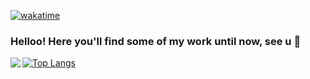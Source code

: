 [![wakatime](https://wakatime.com/badge/user/df323db4-6b37-4233-81a6-dab00bb4f034.svg)](https://wakatime.com/@df323db4-6b37-4233-81a6-dab00bb4f034)
  
### Helloo! Here you'll find some of my work until now, see u 👋

<a href="https://github.com/esquivelgor/github-readme-stats">
  <img align="left" src="https://github-readme-stats.vercel.app/api/wakatime?username=Velgor&layout=compact&card_width=100&custom_title=weeklyCodingTime&langs_count=6"
</a>
  
[![Top Langs](https://github-readme-stats.vercel.app/api/top-langs/?username=esquivelgor&layout=compact&PATH_1=6dsUpuzUsk4uqCPzEaOAGZkw)](https://github.com/anuraghazra/github-readme-stats)
